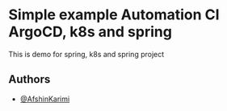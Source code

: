 
# Simple example Automation CI ArgoCD, k8s and spring

This is demo for spring, k8s and spring project

## Authors

- [@AfshinKarimi](https://www.github.com/AfshinKarimi)




